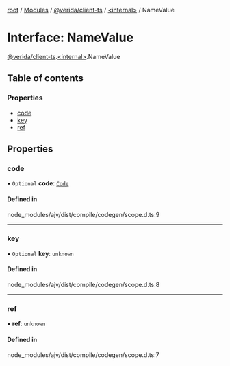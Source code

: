 [root](../README.md) / [Modules](../modules.md) / [@verida/client-ts](../modules/verida_client_ts.md) / [<internal\>](../modules/verida_client_ts._internal_.md) / NameValue

# Interface: NameValue

[@verida/client-ts](../modules/verida_client_ts.md).[<internal\>](../modules/verida_client_ts._internal_.md).NameValue

## Table of contents

### Properties

- [code](verida_client_ts._internal_.NameValue.md#code)
- [key](verida_client_ts._internal_.NameValue.md#key)
- [ref](verida_client_ts._internal_.NameValue.md#ref)

## Properties

### code

• `Optional` **code**: [`Code`](../modules/verida_client_ts._internal_.md#code)

#### Defined in

node_modules/ajv/dist/compile/codegen/scope.d.ts:9

___

### key

• `Optional` **key**: `unknown`

#### Defined in

node_modules/ajv/dist/compile/codegen/scope.d.ts:8

___

### ref

• **ref**: `unknown`

#### Defined in

node_modules/ajv/dist/compile/codegen/scope.d.ts:7
